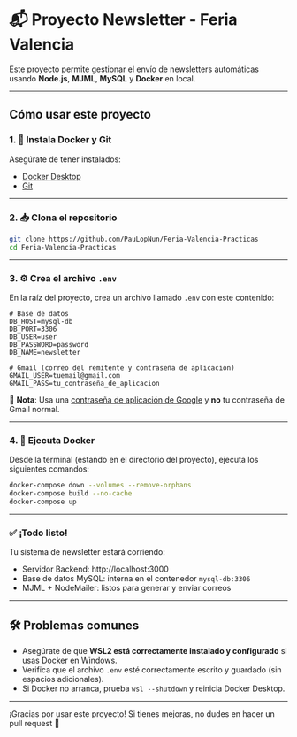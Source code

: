 # 📬 Proyecto Newsletter - Feria Valencia

Este proyecto permite gestionar el envío de newsletters automáticas usando **Node.js**, **MJML**, **MySQL** y **Docker** en local.

---

## Cómo usar este proyecto

### 1. 🐳 Instala Docker y Git

Asegúrate de tener instalados:

- [Docker Desktop](https://www.docker.com/products/docker-desktop)
- [Git](https://git-scm.com/downloads)

---

### 2. 📥 Clona el repositorio

```bash
git clone https://github.com/PauLopNun/Feria-Valencia-Practicas
cd Feria-Valencia-Practicas
```

---

### 3. ⚙️ Crea el archivo `.env`

En la raíz del proyecto, crea un archivo llamado `.env` con este contenido:

```env
# Base de datos
DB_HOST=mysql-db
DB_PORT=3306
DB_USER=user
DB_PASSWORD=password
DB_NAME=newsletter

# Gmail (correo del remitente y contraseña de aplicación)
GMAIL_USER=tuemail@gmail.com
GMAIL_PASS=tu_contraseña_de_aplicacion
```

🔐 **Nota**: Usa una [contraseña de aplicación de Google](https://support.google.com/accounts/answer/185833?hl=es) y **no** tu contraseña de Gmail normal.

---

### 4. 🧱 Ejecuta Docker

Desde la terminal (estando en el directorio del proyecto), ejecuta los siguientes comandos:

```bash
docker-compose down --volumes --remove-orphans
docker-compose build --no-cache
docker-compose up
```

---

### ✅ ¡Todo listo!

Tu sistema de newsletter estará corriendo:

- Servidor Backend: http://localhost:3000 
- Base de datos MySQL: interna en el contenedor `mysql-db:3306`
- MJML + NodeMailer: listos para generar y enviar correos

---

## 🛠️ Problemas comunes

- Asegúrate de que **WSL2 está correctamente instalado y configurado** si usas Docker en Windows.
- Verifica que el archivo `.env` esté correctamente escrito y guardado (sin espacios adicionales).
- Si Docker no arranca, prueba `wsl --shutdown` y reinicia Docker Desktop.

---

¡Gracias por usar este proyecto! Si tienes mejoras, no dudes en hacer un pull request 🙌